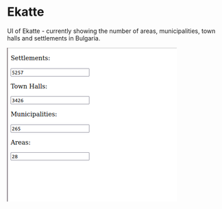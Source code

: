 # Ekatte
UI of Ekatte - currently showing the number of areas, municipalities, town halls and settlements in Bulgaria.

<img src="Ekatte_UI.png"/>
